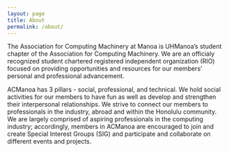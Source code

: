 ```yaml
---
layout: page
title: About
permalink: /about/
---
```


The Association for Computing Machinery at Manoa is UHManoa’s student chapter of the Association for Computing Machinery. We are an officialy recognized student chartered registered independent organization (RIO) focused on providing opportunities and resources for our members’ personal and professional advancement.

ACManoa has 3 pillars - social, professional, and technical. We hold social activities for our members to have fun as well as develop and strengthen their interpersonal relationships. We strive to connect our members to professionals in the industry, abroad and within the Honolulu community. We are largely comprised of aspiring professionals in the computing industry; accordingly, members in ACManoa are encouraged to join and create Special Interest Groups (SIG) and participate and collaborate on different events and projects.
